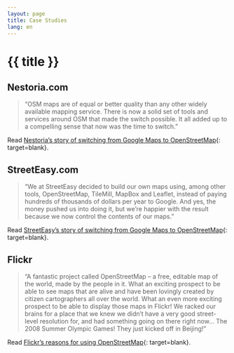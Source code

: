 ```yaml
---
layout: page
title: Case Studies
lang: en
---
```


# {{ title }}

## Nestoria.com

> “OSM maps are of equal or better quality than any other widely available mapping service. There is now a solid set of tools and services around OSM that made the switch possible. It all added up to a compelling sense that now was the time to switch.”

Read [Nestoria’s story of switching from Google Maps to OpenStreetMap](http://blog.nestoria.co.uk/post/43883369968/why-and-how-weve-switched-away-from-google-ma){: target=blank}.

## StreetEasy.com

> “We at StreetEasy decided to build our own maps using, among other tools, OpenStreetMap, TileMill, MapBox and Leaflet, instead of paying hundreds of thousands of dollars per year to Google. And yes, the money pushed us into doing it, but we’re happier with the result because we now control the contents of our maps.”

Read [StreetEasy’s story of switching from Google Maps to OpenStreetMap](https://plus.google.com/u/0/118383351194421484817/posts/foj5A1fURGt){: target=blank}.

## Flickr

> “A fantastic project called OpenStreetMap – a free, editable map of the world, made by the people in it. What an exciting prospect to be able to see maps that are alive and have been lovingly created by citizen cartographers all over the world. What an even more exciting prospect to be able to display those maps in Flickr! We racked our brains for a place that we knew we didn’t have a very good street-level resolution for, and had something going on there right now… The 2008 Summer Olympic Games! They just kicked off in Beijing!”

Read [Flickr’s reasons for using OpenStreetMap](http://blog.flickr.net/en/2008/08/12/around-the-world-and-back-again/){: target=blank}.
